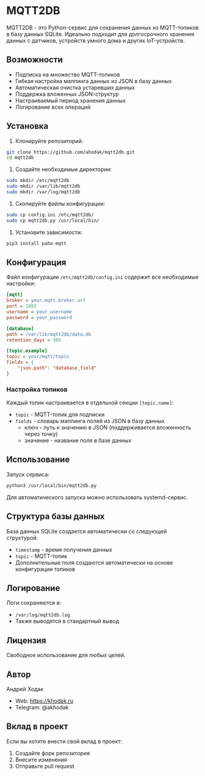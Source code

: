# MQTT2DB

MQTT2DB - это Python-сервис для сохранения данных из MQTT-топиков в базу данных SQLite. Идеально подходит для долгосрочного хранения данных с датчиков, устройств умного дома и других IoT-устройств.

## Возможности

- Подписка на множество MQTT-топиков
- Гибкая настройка маппинга данных из JSON в базу данных
- Автоматическая очистка устаревших данных
- Поддержка вложенных JSON-структур
- Настраиваемый период хранения данных
- Логирование всех операций

## Установка

1. Клонируйте репозиторий:

```bash
git clone https://github.com/ahodak/mqtt2db.git
cd mqtt2db
```

1. Создайте необходимые директории:

```bash
sudo mkdir /etc/mqtt2db
sudo mkdir /var/lib/mqtt2db
sudo mkdir /var/log/mqtt2db
```

1. Скопируйте файлы конфигурации:

```bash
sudo cp config.ini /etc/mqtt2db/
sudo cp mqtt2db.py /usr/local/bin/
```

1. Установите зависимости:

```bash
pip3 install paho-mqtt
```

## Конфигурация

Файл конфигурации `/etc/mqtt2db/config.ini` содержит все необходимые настройки:

```ini
[mqtt]
broker = your.mqtt.broker.url
port = 1883
username = your_username
password = your_password

[database]
path = /var/lib/mqtt2db/data.db
retention_days = 365

[topic.example]
topic = your/mqtt/topic
fields = {
    "json.path": "database_field"
}
```

### Настройка топиков

Каждый топик настраивается в отдельной секции `[topic.name]`:

- `topic` - MQTT-топик для подписки
- `fields` - словарь маппинга полей из JSON в базу данных
  - ключ - путь к значению в JSON (поддерживается вложенность через точку)
  - значение - название поля в базе данных

## Использование

Запуск сервиса:

```bash
python3 /usr/local/bin/mqtt2db.py
```

Для автоматического запуска можно использовать systemd-сервис.

## Структура базы данных

База данных SQLite создается автоматически со следующей структурой:

- `timestamp` - время получения данных
- `topic` - MQTT-топик
- Дополнительные поля создаются автоматически на основе конфигурации топиков

## Логирование

Логи сохраняются в:

- `/var/log/mqtt2db.log`
- Также выводятся в стандартный вывод

## Лицензия

Свободное использование для любых целей.

## Автор

Андрей Ходак

- Web: <https://khodak.ru>
- Telegram: @akhodak

## Вклад в проект

Если вы хотите внести свой вклад в проект:

1. Создайте форк репозитория
2. Внесите изменения
3. Отправьте pull request
